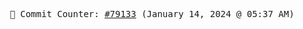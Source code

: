 <p align="center">
    <samp>
        📮 Commit Counter: <a href="https://github.com/Javascript-void0/Javascript-void0/commits/main">#79133</a> (January 14, 2024 @ 05:37 AM)
    </samp>
</p>